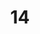 ---
layout: painting
title: 14
image: /images/paintings/acrylic/JRB Web 30-min.jpg
dimensions: 395mm x 390mm
media: Acrylic on Acrylic
group: Acrylic
---